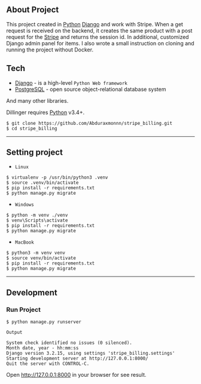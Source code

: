 ## About Project
This project created in [Python](https://www.python.org/) [Django](https://www.djangoproject.com/) and work with Stripe. 
When a get request is received on the backend, it creates the same product with a post request for the 
[Stripe](https://www.stripe.com) and returns the session id. In additional, customized Django admin panel for items. I also wrote a small instruction on cloning and running the project without Docker.

## Tech

* [Django](https://www.djangoproject.com/) - is a high-level `Python Web framework`
* [PostgreSQL](https://www.postgresql.org/) - open source object-relational database system

And many other libraries.

Dillinger requires [Python](https://www.python.org) v3.4+.

```shell
$ git clone https://github.com/Abduraxmonnn/stripe_billing.git
$ cd stripe_billing
```

***

## Setting project

* `Linux`
```shell
$ virtualenv -p /usr/bin/python3 .venv
$ source .venv/bin/activate
$ pip install -r requirements.txt
$ python manage.py migrate
```

* `Windows`
```shell
$ python -m venv ./venv
$ venv\Scripts\activate
$ pip install -r requirements.txt
$ python manage.py migrate
```

* `MacBook`
```shell
$ python3 -m venv venv
$ source venv/bin/activate
$ pip install -r requirements.txt
$ python manage.py migrate
```

***

## Development
### Run Project
```shell
$ python manage.py runserver
```
`Output`
```shell
System check identified no issues (0 silenced).
Month date, year - hh:mm:ss
Django version 3.2.15, using settings 'stripe_billing.settings'
Starting development server at http://127.0.0.1:8000/
Quit the server with CONTROL-C.
```
Open http://127.0.0.1:8000 in your browser for see result.
